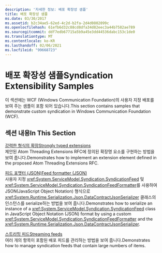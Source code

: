 ```yaml
---
description: '자세한 정보: 배포 확장성 샘플'
title: 배포 확장성 샘플
ms.date: 03/30/2017
ms.assetid: b2c34ae5-62ed-4c2d-b2fa-2d4d0802099c
ms.openlocfilehash: 61efb6d32c88cd8dfa34d82eec3a44b7582ae789
ms.sourcegitcommit: ddf7edb67715a5b9a45e3dd44536dabc153c1de0
ms.translationtype: MT
ms.contentlocale: ko-KR
ms.lasthandoff: 02/06/2021
ms.locfileid: "99668723"
---
```

# <a name="syndication-extensibility-samples"></a><span data-ttu-id="ad928-103">배포 확장성 샘플</span><span class="sxs-lookup"><span data-stu-id="ad928-103">Syndication Extensibility Samples</span></span>

<span data-ttu-id="ad928-104">이 섹션에는 WCF (Windows Communication Foundation)의 사용자 지정 배포를 보여 주는 샘플이 포함 되어 있습니다.</span><span class="sxs-lookup"><span data-stu-id="ad928-104">This section contains samples that demonstrate custom syndication in Windows Communication Foundation (WCF).</span></span>  
  
## <a name="in-this-section"></a><span data-ttu-id="ad928-105">섹션 내용</span><span class="sxs-lookup"><span data-stu-id="ad928-105">In This Section</span></span>  

 [<span data-ttu-id="ad928-106">강력한 형식의 확장</span><span class="sxs-lookup"><span data-stu-id="ad928-106">Strongly typed extensions</span></span>](strongly-typed-extensions-sample.md)  
 <span data-ttu-id="ad928-107">제안된 Atom Threading Extensions RFC에 정의된 확장명 요소를 구현하는 방법을 보여 줍니다.</span><span class="sxs-lookup"><span data-stu-id="ad928-107">Demonstrates how to implement an extension element defined in the proposed Atom Threading Extensions RFC.</span></span>  
  
 [<span data-ttu-id="ad928-108">피드 포맷터 (JSON)</span><span class="sxs-lookup"><span data-stu-id="ad928-108">Feed formatter (JSON)</span></span>](feed-formatter-json.md)  
 <span data-ttu-id="ad928-109">사용자 지정 <xref:System.ServiceModel.Syndication.SyndicationFeed> 및 <xref:System.ServiceModel.Syndication.SyndicationFeedFormatter>를 사용하여 JSON(JavaScript Object Notation) 형식으로 <xref:System.Runtime.Serialization.Json.DataContractJsonSerializer> 클래스의 인스턴스를 serialize하는 방법을 보여 줍니다.</span><span class="sxs-lookup"><span data-stu-id="ad928-109">Demonstrates how to serialize an instance of a <xref:System.ServiceModel.Syndication.SyndicationFeed> class in JavaScript Object Notation (JSON) format by using a custom <xref:System.ServiceModel.Syndication.SyndicationFeedFormatter> and the <xref:System.Runtime.Serialization.Json.DataContractJsonSerializer>.</span></span>  
  
 [<span data-ttu-id="ad928-110">스트리밍 피드</span><span class="sxs-lookup"><span data-stu-id="ad928-110">Streaming feeds</span></span>](streaming-feeds-sample.md)  
 <span data-ttu-id="ad928-111">여러 개의 항목이 포함된 배포 피드를 관리하는 방법을 보여 줍니다.</span><span class="sxs-lookup"><span data-stu-id="ad928-111">Demonstrates how to manage syndication feeds that contain large numbers of items.</span></span>
